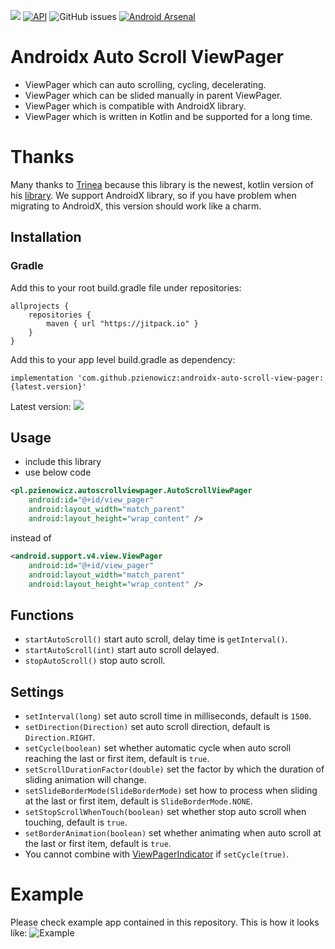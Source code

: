 [![](https://jitpack.io/v/pzienowicz/androidx-auto-scroll-view-pager.svg)](https://jitpack.io/#pzienowicz/androidx-auto-scroll-view-pager)
[![API](https://img.shields.io/badge/API-19%2B-brightgreen.svg?style=flat)](https://android-arsenal.com/api?level=19) 
![GitHub issues](https://img.shields.io/github/issues/pzienowicz/Trialer.svg?style=flat-square)
[![Android Arsenal](https://img.shields.io/badge/Android%20Arsenal-androidx--auto--scroll--view--pager-brightgreen.svg?style=flat)](https://android-arsenal.com/details/1/7907)

Androidx Auto Scroll ViewPager
==============================
* ViewPager which can auto scrolling, cycling, decelerating.  
* ViewPager which can be slided manually in parent ViewPager.
* ViewPager which is compatible with AndroidX library.
* ViewPager which is written in Kotlin and be supported for a long time.

# Thanks
Many thanks to [Trinea](https://github.com/Trinea) because this library is the newest, kotlin version of his [library](https://github.com/Trinea/android-auto-scroll-view-pager). We support AndroidX library, so if you have problem when migrating to AndroidX, this version should work like a charm. 

Installation
------------

### Gradle
Add this to your root build.gradle file under repositories:
```
allprojects {
	repositories {
		maven { url "https://jitpack.io" }
	}
}
```
Add this to your app level build.gradle as dependency:

    implementation 'com.github.pzienowicz:androidx-auto-scroll-view-pager:{latest.version}'
Latest version: ![](https://jitpack.io/v/pzienowicz/androidx-auto-scroll-view-pager.svg)

## Usage
- include this library
- use below code

``` xml
<pl.pzienowicz.autoscrollviewpager.AutoScrollViewPager
	android:id="@+id/view_pager"
	android:layout_width="match_parent"
	android:layout_height="wrap_content" />
```
instead of
``` xml
<android.support.v4.view.ViewPager
	android:id="@+id/view_pager"
	android:layout_width="match_parent"
	android:layout_height="wrap_content" />
```

## Functions
- `startAutoScroll()` start auto scroll, delay time is `getInterval()`.
- `startAutoScroll(int)` start auto scroll delayed.
- `stopAutoScroll()` stop auto scroll.

## Settings
- `setInterval(long)` set auto scroll time in milliseconds, default is `1500`.  
- `setDirection(Direction)` set auto scroll direction, default is `Direction.RIGHT`.  
- `setCycle(boolean)` set whether automatic cycle when auto scroll reaching the last or first item, default is `true`. 
- `setScrollDurationFactor(double)` set the factor by which the duration of sliding animation will change.  
- `setSlideBorderMode(SlideBorderMode)` set how to process when sliding at the last or first item, default is `SlideBorderMode.NONE`.
- `setStopScrollWhenTouch(boolean)` set whether stop auto scroll when touching, default is `true`.  
- `setBorderAnimation(boolean)` set whether animating when auto scroll at the last or first item, default is `true`.  
- You cannot combine with [ViewPagerIndicator](https://github.com/JakeWharton/Android-ViewPagerIndicator) if `setCycle(true)`. 

# Example
Please check example app contained in this repository.
This is how it looks like:
![Example](https://github.com/pzienowicz/androidx-auto-scroll-view-pager/blob/master/app/files/ezgif-3-f33a4fdf55f4.gif)

